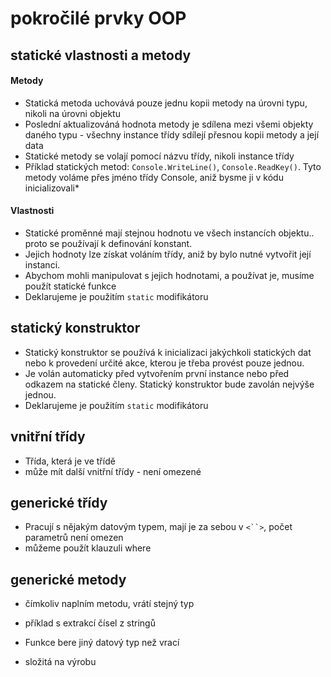 # pokročilé prvky OOP
## statické vlastnosti a metody
#### Metody
* Statická metoda uchovává pouze jednu kopii metody na úrovni typu, nikoli na úrovni objektu
* Poslední aktualizováná hodnota metody je sdílena mezi všemi objekty daného typu - všechny instance třídy sdílejí přesnou kopii metody a její data
* Statické metody se volají pomocí názvu třídy, nikoli instance třídy
* Příklad statických metod: `Console.WriteLine()`, `Console.ReadKey()`. Tyto metody voláme přes jméno třídy Console, aniž bysme ji v kódu inicializovali* 
#### Vlastnosti
* Statické proměnné mají stejnou hodnotu ve všech instancích objektu.. proto se používají k definování konstant.
* Jejich hodnoty lze získat voláním třídy, aniž by bylo nutné vytvořit její instanci.
* Abychom mohli manipulovat s jejich hodnotami, a používat je, musíme použít statické funkce
* Deklarujeme je použitím `static` modifikátoru
## statický konstruktor
* Statický konstruktor se používá k inicializaci jakýchkoli statických dat nebo k provedení určité akce, kterou je třeba provést pouze jednou.
* Je volán automaticky před vytvořením první instance nebo před odkazem na statické členy. Statický konstruktor bude zavolán nejvýše jednou. 
* Deklarujeme je použitím `static` modifikátoru
## vnitřní třídy
* Třída, která je ve třídě
* může mít další vnitřní třídy - není omezené
## generické třídy
* Pracují s nějakým datovým typem, mají je za sebou v `<``>`, počet parametrů není omezen
* můžeme použít klauzuli where
## generické metody
* čímkoliv naplním metodu, vrátí stejný typ

* příklad s extrakcí čísel z stringů
* Funkce bere jiný datový typ než vrací

* složitá na výrobu

